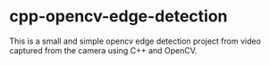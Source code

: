 # cpp-opencv-edge-detection
This is a small and simple opencv edge detection project from video captured from the camera using C++ and OpenCV.
